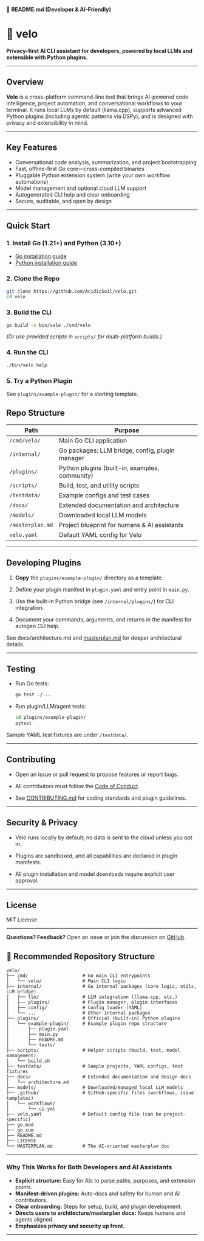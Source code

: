 📝 **README.md (Developer & AI-Friendly)**

# 🚀 velo

**Privacy-first AI CLI assistant for developers, powered by local LLMs and extensible with Python plugins.**

---

## Overview

**Velo** is a cross-platform command-line tool that brings AI-powered code intelligence, project automation, and conversational workflows to your terminal.
It runs local LLMs by default (llama.cpp), supports advanced Python plugins (including agentic patterns via DSPy), and is designed with privacy and extensibility in mind.

---

## Key Features

- Conversational code analysis, summarization, and project bootstrapping
- Fast, offline-first Go core—cross-compiled binaries
- Pluggable Python extension system (write your own workflow automations)
- Model management and optional cloud LLM support
- Autogenerated CLI help and clear onboarding
- Secure, auditable, and open by design

---

## Quick Start

### 1. **Install Go (1.21+) and Python (3.10+)**

- [Go installation guide](https://go.dev/doc/install)
- [Python installation guide](https://www.python.org/downloads/)

### 2. **Clone the Repo**

```sh
git clone https://github.com/AcidicSoil/velo.git
cd velo
````

### 3\. **Build the CLI**

```sh
go build -o bin/velo ./cmd/velo
```

_(Or use provided scripts in `scripts/` for multi-platform builds.)_

### 4\. **Run the CLI**

```sh
./bin/velo help
```

### 5\. **Try a Python Plugin**

See `plugins/example-plugin/` for a starting template.



Repo Structure
--------------

| Path | Purpose |
| --- | --- |
| `/cmd/velo/` | Main Go CLI application |
| `/internal/` | Go packages: LLM bridge, config, plugin manager |
| `/plugins/` | Python plugins (built-in, examples, community) |
| `/scripts/` | Build, test, and utility scripts |
| `/testdata/` | Example configs and test cases |
| `/docs/` | Extended documentation and architecture |
| `/models/` | Downloaded local LLM models |
| `/masterplan.md` | Project blueprint for humans & AI assistants |
| `velo.yaml` | Default YAML config for Velo |

* * *

Developing Plugins
------------------

1.  **Copy** the `plugins/example-plugin/` directory as a template.

2.  Define your plugin manifest in `plugin.yaml` and entry point in `main.py`.

3.  Use the built-in Python bridge (see `/internal/plugins/`) for CLI integration.

4.  Document your commands, arguments, and returns in the manifest for autogen CLI help.


See docs/architecture.md and [masterplan.md](../../Downloads/masterplan.md) for deeper architectural details.

* * *

Testing
-------

*   Run Go tests:

    ```sh
    go test ./...
    ```

*   Run plugin/LLM/agent tests:

    ```sh
    cd plugins/example-plugin/
    pytest
    ```


Sample YAML test fixtures are under `/testdata/`.

* * *

Contributing
------------

*   Open an issue or pull request to propose features or report bugs.

*   All contributors must follow the [Code of Conduct](../../Downloads/CODE_OF_CONDUCT.md).

*   See [CONTRIBUTING.md](../../Downloads/CONTRIBUTING.md) for coding standards and plugin guidelines.


* * *

Security & Privacy
------------------

*   Velo runs locally by default; no data is sent to the cloud unless you opt in.

*   Plugins are sandboxed, and all capabilities are declared in plugin manifests.

*   All plugin installation and model downloads require explicit user approval.


* * *

License
-------

MIT License

* * *

**Questions? Feedback?**
Open an issue or join the discussion on [GitHub](https://github.com/AcidicSoil/velo).

🚦 **Recommended Repository Structure**
---------------------------------------

```
velo/
├── cmd/                    # Go main CLI entrypoints
│   └── velo/               # Main CLI logic
├── internal/               # Go internal packages (core logic, utils, LLM bridge)
│   ├── llm/                # LLM integration (llama.cpp, etc.)
│   ├── plugins/            # Plugin manager, plugin interfaces
│   ├── config/             # Config loader (YAML)
│   └── ...                 # Other internal packages
├── plugins/                # Official (built-in) Python plugins
│   └── example-plugin/     # Example plugin repo structure
│       ├── plugin.yaml
│       ├── main.py
│       ├── README.md
│       └── tests/
├── scripts/                # Helper scripts (build, test, model management)
│   └── build.sh
├── testdata/               # Sample projects, YAML configs, test fixtures
├── docs/                   # Extended documentation and design docs
│   └── architecture.md
├── models/                 # Downloaded/managed local LLM models
├── .github/                # GitHub-specific files (workflows, issue templates)
│   └── workflows/
│       └── ci.yml
├── velo.yaml               # Default config file (can be project-specific)
├── go.mod
├── go.sum
├── README.md
├── LICENSE
└── MASTERPLAN.md           # The AI-oriented masterplan doc
```

---

### **Why This Works for Both Developers and AI Assistants**
- **Explicit structure:** Easy for AIs to parse paths, purposes, and extension points.
- **Manifest-driven plugins:** Auto-docs and safety for human and AI contributors.
- **Clear onboarding:** Steps for setup, build, and plugin development.
- **Directs users to architecture/masterplan docs:** Keeps humans and agents aligned.
- **Emphasizes privacy and security up front.**

---